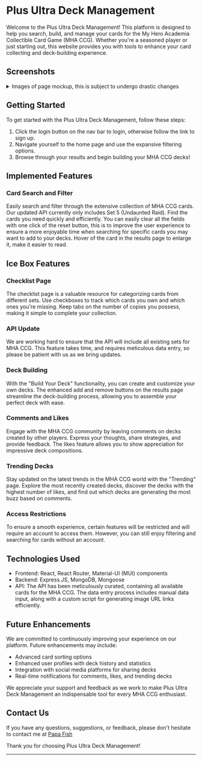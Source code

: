 # Plus Ultra Deck Management

Welcome to the Plus Ultra Deck Management! This platform is designed to help you search, build, and manage your cards for the My Hero Academia Collectible Card Game (MHA CCG). Whether you're a seasoned player or just starting out, this website provides you with tools to enhance your card collecting and deck-building experience.

## Screenshots
<details>
<summary>Images of page mockup, this is subject to undergo drastic changes</summary>

### Filter Options
[Filter Options](https://i.imgur.com/8p8eqR8.png)
### Results Page
[Results Page](https://i.imgur.com/izA8wkS.png)
### Enlarge Image
[Enlarged Image](https://i.imgur.com/6IKmfFB.png)
</details>

## Getting Started

To get started with the Plus Ultra Deck Management, follow these steps:

1. Click the login button on the nav bar to login, otherwise follow the link to sign up.
2. Navigate yourself to the home page and use the expansive filtering options.
3. Browse through your results and begin building your MHA CCG decks!

## Implemented Features

### Card Search and Filter
Easily search and filter through the extensive collection of MHA CCG cards. Our updated API currently only includes Set 5 (Undaunted Raid). Find the cards you need quickly and efficiently.
You can easily clear all the fields with one click of the reset button, this is to improve the user experience to ensure a more enjoyable time when searching for specific cards you may want to add to your decks. Hover of the card in the results page to enlarge it, make it easier to read.

## Ice Box Features

### Checklist Page
The checklist page is a valuable resource for categorizing cards from different sets. Use checkboxes to track which cards you own and which ones you're missing. Keep tabs on the number of copies you possess, making it simple to complete your collection.

### API Update
We are working hard to ensure that the API will include all existing sets for MHA CCG. This feature takes time, and requires meticulous data entry, so please be patient with us as we bring updates.

### Deck Building
With the "Build Your Deck" functionality, you can create and customize your own decks. The enhanced add and remove buttons on the results page streamline the deck-building process, allowing you to assemble your perfect deck with ease.

### Comments and Likes
Engage with the MHA CCG community by leaving comments on decks created by other players. Express your thoughts, share strategies, and provide feedback. The likes feature allows you to show appreciation for impressive deck compositions.

### Trending Decks
Stay updated on the latest trends in the MHA CCG world with the "Trending" page. Explore the most recently created decks, discover the decks with the highest number of likes, and find out which decks are generating the most buzz based on comments.

### Access Restrictions
To ensure a smooth experience, certain features will be restricted and will require an account to access them. However, you can still enjoy filtering and searching for cards without an account.

## Technologies Used
- Frontend: React, React Router, Material-UI (MUI) components
- Backend: Express.JS, MongoDB, Mongoose
- API: The API has been meticulously curated, containing all available cards for the MHA CCG. The data entry process includes manual data input, along with a custom script for generating image URL links efficiently.

## Future Enhancements

We are committed to continuously improving your experience on our platform. Future enhancements may include:

- Advanced card sorting options
- Enhanced user profiles with deck history and statistics
- Integration with social media platforms for sharing decks
- Real-time notifications for comments, likes, and trending decks

We appreciate your support and feedback as we work to make Plus Ultra Deck Management an indispensable tool for every MHA CCG enthusiast.

## Contact Us

If you have any questions, suggestions, or feedback, please don't hesitate to contact me at [Papa Fish](mailto:contact@lukechristophermoore@gmail.com)

Thank you for choosing Plus Ultra Deck Management!

---